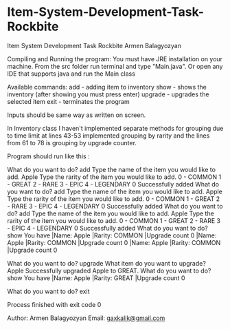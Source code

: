 # Item-System-Development-Task-Rockbite
Item System Development Task Rockbite Armen Balagyozyan


Compiling and Running the program:
You must have JRE installation on your machine.
From the src folder run terminal and type "Main.java".
Or open any IDE that supports java and run the Main class

Available commands:
add - adding item to inventory
show - shows the inventory (after showing you must press enter)
upgrade - upgrades the selected item
exit - terminates the program


Inputs should be same way as written on screen. 


In Inventory class I haven't implemented separate methods for grouping due to time limit at lines
43-53 implemented grouping by rarity and the lines from 61 to 78 is grouping by upgrade counter.





Program should run like this :

What do you want to do?
add
Type the name of the item you would like to add.
Apple
Type the rarity of the item you would like to add.
0 - COMMON 
 1 - GREAT 
 2 - RARE 
 3 - EPIC 
 4 - LEGENDARY 
0
Successfully added
What do you want to do?
add
Type the name of the item you would like to add.
Apple
Type the rarity of the item you would like to add.
0 - COMMON 
 1 - GREAT 
 2 - RARE 
 3 - EPIC 
 4 - LEGENDARY 
0
Successfully added
What do you want to do?
add
Type the name of the item you would like to add.
Apple
Type the rarity of the item you would like to add.
0 - COMMON 
 1 - GREAT 
 2 - RARE 
 3 - EPIC 
 4 - LEGENDARY 
0
Successfully added
What do you want to do?
show
You have
|Name: Apple	 |Rarity: COMMON	 |Upgrade count  0
|Name: Apple	 |Rarity: COMMON	 |Upgrade count  0
|Name: Apple	 |Rarity: COMMON	 |Upgrade count  0


What do you want to do?
upgrade
What item do you want to upgrade?
Apple
Successfully upgraded Apple to GREAT.
What do you want to do?
show
You have
|Name: Apple	 |Rarity: GREAT	 |Upgrade count  0


What do you want to do?
exit

Process finished with exit code 0





Author: Armen Balagyozyan 
Email: gaxkalik@gmail.com


